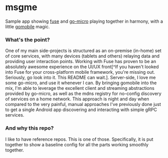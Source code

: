 # msgme

Sample app showing [fuse](https://www.fusetools.com) and [go-micro](https://github.com/micro) playing together in harmony, with a little [gomobile](https://github.com/golang/mobile) magic.

### What's the point?

One of my main side-projects is structured as an on-premise (in-home) set of core services, with many devices (tablets and others) relaying data and providing user interaction points. Working with Fuse has proven to be an absolutely awesome experience on the UI/UX front[^If you haven't looked into Fuse for your cross-platform mobile framework, you're missing out. Seriously, go look into it. This README can wait.]. Server-side, I love me some go-micro, and use it whenever I can. By bringing gomobile into the mix, I'm able to leverage the excellent client and streaming abstractions provided by go-micro, as well as the mdns registry for no-config discovery of services on a home network. This approach is night and day when compared to the very painful, manual approaches I've previously done just to get a single Android app discovering and interacting with simple gRPC services. 

### And why this repo?

I like to have reference repos. This is one of those. Specifically, it is put together to show a baseline config for all the parts working smoothly together.

